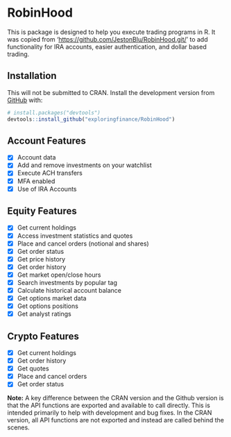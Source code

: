 
<!-- README.md is generated from README.Rmd. Please edit that file -->

# RobinHood

This is package is designed to help you execute trading programs in R.
It was copied from ‘<https://github.com/JestonBlu/RobinHood.git/>’ to
add functionality for IRA accounts, easier authentication, and dollar
based trading.

## Installation

This will not be submitted to CRAN. Install the development version from
[GitHub](https://github.com/) with:

``` r
# install.packages("devtools")
devtools::install_github("exploringfinance/RobinHood")
```

## Account Features

- [x] Account data
- [x] Add and remove investments on your watchlist
- [x] Execute ACH transfers
- [x] MFA enabled
- [x] Use of IRA Accounts

## Equity Features

- [x] Get current holdings
- [x] Access investment statistics and quotes
- [x] Place and cancel orders (notional and shares)
- [x] Get order status
- [x] Get price history
- [x] Get order history
- [x] Get market open/close hours
- [x] Search investments by popular tag
- [x] Calculate historical account balance
- [x] Get options market data
- [x] Get options positions
- [x] Get analyst ratings

## Crypto Features

- [x] Get current holdings
- [x] Get order history
- [x] Get quotes
- [x] Place and cancel orders
- [x] Get order status

**Note:** A key difference between the CRAN version and the Github
version is that the API functions are exported and available to call
directly. This is intended primarily to help with development and bug
fixes. In the CRAN version, all API functions are not exported and
instead are called behind the scenes.
